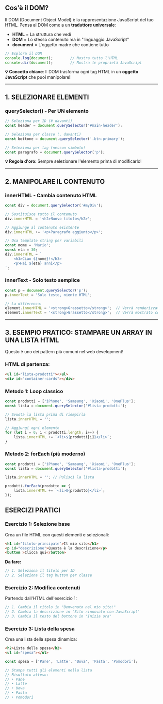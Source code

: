 ## **Cos'è il DOM?**

Il DOM (Document Object Model) è la rappresentazione JavaScript del tuo HTML. Pensa al DOM come a un **traduttore universale**:

- **HTML** = La struttura che vedi
- **DOM** = Lo stesso contenuto ma in "linguaggio JavaScript"
- **document** = L'oggetto madre che contiene tutto

```jsx
// Esplora il DOM
console.log(document);        // Mostra tutto l'HTML
console.dir(document);        // Mostra le proprietà JavaScript

```

**💡 Concetto chiave**: Il DOM trasforma ogni tag HTML in un **oggetto JavaScript** che puoi manipolare!

---

## **1. SELEZIONARE ELEMENTI**

### **querySelector() - Per UN elemento**

```jsx
// Seleziona per ID (# davanti)
const header = document.querySelector('#main-header');

// Seleziona per classe (. davanti)
const bottone = document.querySelector('.btn-primary');

// Seleziona per tag (nessun simbolo)
const paragrafo = document.querySelector('p');
```

**💡 Regola d'oro**: Sempre selezionare l'elemento prima di modificarlo!

---

## **2. MANIPOLARE IL CONTENUTO**

### **innerHTML - Cambia contenuto HTML**

```jsx
const div = document.querySelector('#myDiv');

// Sostituisce tutto il contenuto
div.innerHTML = '<h2>Nuovo titolo</h2>';

// Aggiunge al contenuto esistente
div.innerHTML += '<p>Paragrafo aggiunto</p>';

// Usa template string per variabili
const nome = 'Mario';
const eta = 30;
div.innerHTML = `
    <h3>Ciao ${nome}!</h3>
    <p>Hai ${eta} anni</p>
`;

```

### **innerText - Solo testo semplice**

```jsx
const p = document.querySelector('p');
p.innerText = 'Solo testo, niente HTML';

// La differenza:
element.innerHTML = '<strong>Grassetto</strong>';  // Verrà renderizzato in grassetto
element.innerText = '<strong>Grassetto</strong>';  // Verrà mostrato come testo normale

```

---

## **3. ESEMPIO PRATICO: STAMPARE UN ARRAY IN UNA LISTA HTML**

Questo è uno dei pattern più comuni nel web development!

### **HTML di partenza:**

```html
<ul id="lista-prodotti"></ul>
<div id="container-cards"></div>

```

### **Metodo 1: Loop classico**

```jsx
const prodotti = ['iPhone', 'Samsung', 'Xiaomi', 'OnePlus'];
const lista = document.querySelector('#lista-prodotti');

// Svuota la lista prima di riempirla
lista.innerHTML = '';

// Aggiungi ogni elemento
for (let i = 0; i < prodotti.length; i++) {
    lista.innerHTML += `<li>${prodotti[i]}</li>`;
}

```

### **Metodo 2: forEach (più moderno)**

```jsx
const prodotti = ['iPhone', 'Samsung', 'Xiaomi', 'OnePlus'];
const lista = document.querySelector('#lista-prodotti');

lista.innerHTML = ''; // Pulisci la lista

prodotti.forEach(prodotto => {
    lista.innerHTML += `<li>${prodotto}</li>`;
});

```

## **ESERCIZI PRATICI**

### **Esercizio 1: Selezione base**

Crea un file HTML con questi elementi e selezionali:

```html
<h1 id="titolo-principale">Il mio sito</h1>
<p id="descrizione">Questa è la descrizione</p>
<button >Clicca qui</button>

```

**Da fare:**

```jsx
// 1. Seleziona il titolo per ID
// 2. Seleziona il tag button per classe


```

### **Esercizio 2: Modifica contenuti**

Partendo dall'HTML dell'esercizio 1:

```jsx
// 1. Cambia il titolo in "Benvenuto nel mio sito!"
// 2. Cambia la descrizione in "Sito rinnovato con JavaScript"
// 3. Cambia il testo del bottone in "Inizia ora"

```

### **Esercizio 3: Lista della spesa**

Crea una lista della spesa dinamica:

```html
<h2>Lista della spesa</h2>
<ul id="spesa"></ul>

```

```jsx
const spesa = ['Pane', 'Latte', 'Uova', 'Pasta', 'Pomodori'];

// Stampa tutti gli elementi nella lista
// Risultato atteso:
// • Pane
// • Latte
// • Uova
// • Pasta
// • Pomodori

```